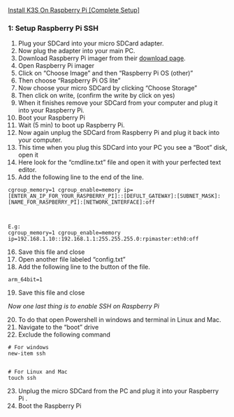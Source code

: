 [Install K3S On Raspberry Pi [Complete Setup]](https://360techexplorer.com/install-k3s-on-raspberry-pi/)

### 1: Setup Raspberry Pi SSH

1.  Plug your SDCard into your micro SDCard adapter.
2.  Now plug the adapter into your main PC.
3.  Download Raspberry Pi imager from their [download page](https://www.raspberrypi.org/software/).
4.  Open Raspberry Pi imager
5.  Click on “Choose Image” and then “Raspberry Pi OS (other)”
6.  Then choose “Raspberry Pi OS lite”
7.  Now choose your micro SDCard by clicking “Choose Storage”
8.  Then click on write, (confirm the write by click on yes)
9.  When it finishes remove your SDCard from your computer and plug it into your Raspberry Pi.
10.  Boot your Raspberry Pi
11.  Wait (5 min) to boot up Raspberry Pi.
12.  Now again unplug the SDCard from Raspberry Pi and plug it back into your computer.
13.  This time when you plug this SDCard into your PC you see a “Boot” disk, open it
14.  Here look for the “cmdline.txt” file and open it with your perfected text editor.
15.  Add the following line to the end of the line.

    cgroup_memory=1 cgroup_enable=memory ip=[ENTER_AN_IP_FOR_YOUR_RASPBERRY_PI]::[DEFULT_GATEWAY]:[SUBNET_MASK]:[NAME_FOR_RASPBERRY_PI]:[NETWORK_INTERFACE]:off
    
    
    
    E.g: 
    cgroup_memory=1 cgroup_enable=memory ip=192.168.1.10::192.168.1.1:255.255.255.0:rpimaster:eth0:off

16.  Save this file and close
17.  Open another file labeled “config.txt”
18.  Add the following line to the button of the file.

    arm_64bit=1

19.  Save this file and close

_Now one last thing is to enable SSH on Raspberry Pi_ 

20.  To do that open Powershell in windows and terminal in Linux and Mac.
21.  Navigate to the “boot” drive
22.  Exclude the following command

    # For windows
    new-item ssh
    
    
    # For Linux and Mac
    touch ssh

23.  Unplug the micro SDCard from the PC and plug it into your Raspberry Pi .
24.  Boot the Raspberry Pi
